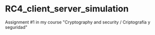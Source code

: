 # RC4_client_server_simulation
Assignment #1 in my course "Cryptography and security / Criptografía y seguridad"
